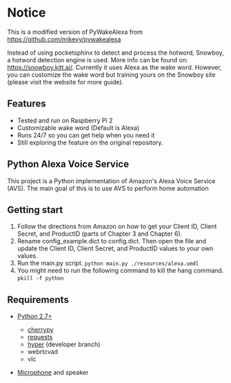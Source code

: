 # Notice

This is a modified version of PyWakeAlexa from https://github.com/mikeyy/pywakealexa

Instead of using pocketsphinx to detect and process the hotword, Snowboy, a hotword detection engine is used. More info can be found on: https://snowboy.kitt.ai/. Currently it uses Alexa as the wake word. However, you can customize the wake word but training yours on the Snowboy site (please visit the website for more guide).

## Features

- Tested and run on Raspberry Pi 2
- Customizable wake word (Default is Alexa)
- Runs 24/7 so you can get help when you need it
- Still exploring the feature on the original repository.

## Python Alexa Voice Service

This project is a Python implementation of Amazon's Alexa Voice Service (AVS). The main goal of this is to use AVS to perform home automation

## Getting start

1. Follow the directions from Amazon on how to get your Client ID, Client Secret, and ProductID (parts of Chapter 3 and Chapter 6).
2. Rename config_example.dict to config.dict. Then open the file and update the Client ID, Client Secret, and ProductID values to your own values.
3. Run the main.py script.
``
python main.py ./resources/alexa.umdl
``
4. You might need to run the following command to kill the hang command.
``
pkill -f python
``

## Requirements

- [Python 2.7+](https://www.python.org/)
	- [cherrypy](http://www.cherrypy.org/)
    - [requests](http://docs.python-requests.org/en/master/)
    - [hyper](https://hyper.readthedocs.org/en/latest/) (developer branch)
    - webrtcvad
    - vlc

- [Microphone](http://a.co/eHZgfoT) and speaker
